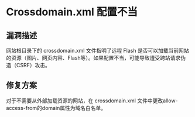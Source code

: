 # Crossdomain.xml 配置不当

## 漏洞描述
网站根目录下的 crossdomain.xml 文件指明了远程 Flash 是否可以加载当前网站的资源（图片、网页内容、Flash等）。如果配置不当，可能导致遭受跨站请求伪造（CSRF）攻击。

## 修复方案
对于不需要从外部加载资源的网站，在 crossdomain.xml 文件中更改allow-access-from的domain属性为域名白名单。
